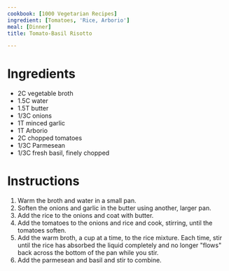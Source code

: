 ```yaml
---
cookbook: [1000 Vegetarian Recipes]
ingredient: [Tomatoes, 'Rice, Arborio']
meal: [Dinner]
title: Tomato-Basil Risotto

---
```


# Ingredients

 *  2C vegetable broth
 *  1.5C water
 *  1.5T butter
 *  1/3C onions
 *  1T minced garlic
 *  1T Arborio
 *  2C chopped tomatoes
 *  1/3C Parmesean
 *  1/3C fresh basil, finely chopped


# Instructions

 1.  Warm the broth and water in a small pan.
 1.  Soften the onions and garlic in the butter using another, larger pan.
 1.  Add the rice to the onions and coat with butter.
 1.  Add the tomatoes to the onions and rice and cook, stirring, until the tomatoes soften.
 1.  Add the warm broth, a cup at a time, to the rice mixture.  Each time, stir until the rice has absorbed the liquid completely and no longer "flows" back across the bottom of the pan while you stir.
 1.  Add the parmesean and basil and stir to combine.


